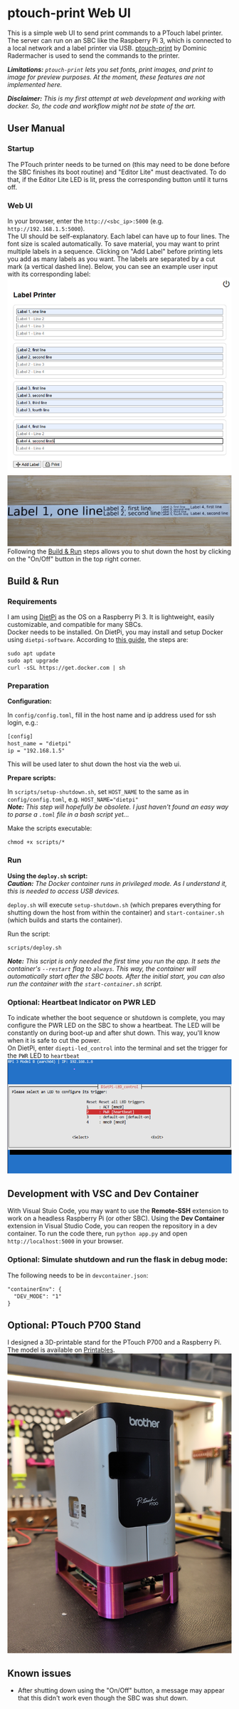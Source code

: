 # ptouch-print Web UI
This is a simple web UI to send print commands to a PTouch label printer. The server can run on an SBC like the Raspberry Pi 3, which is connected to a local network and a label printer via USB. [ptouch-print](https://dominic.familie-radermacher.ch/projekte/ptouch-print/) by Dominic Radermacher is used to send the commands to the printer.

***Limitations:*** *`ptouch-print` lets you set fonts, print images, and print to image for preview purposes. At the moment, these features are not implemented here.*  
  
***Disclaimer:*** *This is my first attempt at web development and working with docker. So, the code and workflow might not be state of the art.*

## User Manual
### Startup
The PTouch printer needs to be turned on (this may need to be done before the SBC finishes its boot routine) and "Editor Lite" must deactivated. To do that, if the Editor Lite LED is lit, press the corresponding button until it turns off.
### Web UI
In your browser, enter the `http://<sbc_ip>:5000` (e.g. `http://192.168.1.5:5000`).  
The UI should be self-explanatory. Each label can have up to four lines. The font size is scaled automatically. To save material, you may want to print multiple labels in a sequence. Clicking on "Add Label" before printing lets you add as many labels as you want. The labels are separated by a cut mark (a vertical dashed line). Below, you can see an example user input with its corresponding label:  
![Example user input](docs/images/ptouch-print_web_ui_example.png)  
![Example label](docs/images/example_label_ribbon.jpg)
Following the [Build & Run](#build--run) steps allows you to shut down the host by clicking on the "On/Off" button in the top right corner. 

## Build & Run
### Requirements
I am using [DietPi](https://dietpi.com) as the OS on a Raspberry Pi 3. It is lightweight, easily customizable, and compatible for many SBCs.  
Docker needs to be installed. On DietPi, you may install and setup Docker using `dietpi-software`. According to [this guide](https://pimylifeup.com/raspberry-pi-docker/), the steps are:  
```
sudo apt update
sudo apt upgrade
curl -sSL https://get.docker.com | sh
```

### Preparation
**Configuration:**  
  
In `config/config.toml`, fill in the host name and ip address used for ssh login, e.g.:  
``` 
[config]
host_name = "dietpi"
ip = "192.168.1.5"
```
This will be used later to shut down the host via the web ui.  

**Prepare scripts:** 
   
In `scripts/setup-shutdown.sh`, set `HOST_NAME` to the same as in `config/config.toml`, e.g. `HOST_NAME="dietpi"`  
***Note:*** *This step will hopefully be obsolete. I just haven't found an easy way to parse a `.toml` file in a bash script yet...*  

Make the scripts executable:  
```
chmod +x scripts/*
```

### Run
**Using the `deploy.sh` script:**  
***Caution:*** *The Docker container runs in privileged mode. As I understand it, this is needed to access USB devices.*
  
`deploy.sh` will execute `setup-shutdown.sh` (which prepares everything for shutting down the host from within the container) and `start-container.sh` (which builds and starts the container).  
  
Run the script:  
```
scripts/deploy.sh
```    
***Note:*** *This script is only needed the first time you run the app. It sets the container's `--restart` flag to `always`. This way, the container will automatically start after the SBC boots. After the initial start, you can also run the container with the `start-container.sh` script.*  

### Optional: Heartbeat Indicator on PWR LED
To indicate whether the boot sequence or shutdown is complete, you may configure the PWR LED on the SBC to show a heartbeat. The LED will be constantly on during boot-up and after shut down. This way, you'll know when it is safe to cut the power.  
On DietPi, enter `diepti-led_control` into the terminal and set the trigger for the `PWR` LED to `heartbeat`
![dietpi-led_control setup for heartbeat LED](docs/images/dietpi-led_contro_heartbeat_setup.png)


## Development with VSC and Dev Container
With Visual Stuio Code, you may want to use the **Remote-SSH** extension to work on a headless Raspberry Pi (or other SBC).
Using the **Dev Container** extension in Visual Studio Code, you can reopen the repository in a dev container. To run the code there, run `python app.py` and open `http://localhost:5000` in your browser.  
### Optional: Simulate shutdown and run the flask in debug mode:  
The following needs to be in `devcontainer.json`:  
```
"containerEnv": {
  "DEV_MODE": "1"
}
```

## Optional: PTouch P700 Stand
I designed a 3D-printable stand for the PTouch P700 and a Raspberry Pi. The model is available on [Printables](TODO).
![Ptouch P700 stand](docs/images/P700_Raspi_stand.jpg)

## Known issues
* After shutting down using the "On/Off" button, a message may appear that this didn't work even though the SBC was shut down.